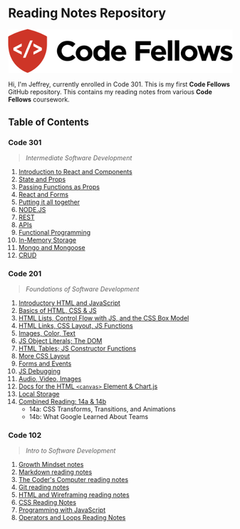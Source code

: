 # Reading Notes Repository

![Code Fellows Logo](CodeFellowsLogo.png)

Hi, I'm Jeffrey, currently enrolled in Code 301. This is my first **Code Fellows** GitHub repository. This contains my reading notes from various **Code Fellows** coursework.

## Table of Contents

### Code 301

> *Intermediate Software Development*

1. [Introduction to React and Components](https://jeffreyjtech.github.io/reading-notes/code301/class-01)
2. [State and Props](https://jeffreyjtech.github.io/reading-notes/code301/class-02)
3. [Passing Functions as Props](https://jeffreyjtech.github.io/reading-notes/code301/class-03)
4. [React and Forms](https://jeffreyjtech.github.io/reading-notes/code301/class-04)
5. [Putting it all together](https://jeffreyjtech.github.io/reading-notes/code301/class-05)
6. [NODE.JS](https://jeffreyjtech.github.io/reading-notes/code301/class-06)
7. [REST](https://jeffreyjtech.github.io/reading-notes/code301/class-07)
8. [APIs](https://jeffreyjtech.github.io/reading-notes/code301/class-08)
9. [Functional Programming](https://jeffreyjtech.github.io/reading-notes/code301/class-09)
10. [In-Memory Storage](https://jeffreyjtech.github.io/reading-notes/code301/class-10)
11. [Mongo and Mongoose](https://jeffreyjtech.github.io/reading-notes/code301/class-11)
12. [CRUD](https://jeffreyjtech.github.io/reading-notes/code301/class-12)

### Code 201

> *Foundations of Software Development*

1. [Introductory HTML and JavaScript](https://jeffreyjtech.github.io/reading-notes/code201/class-01)
2. [Basics of HTML, CSS & JS](https://jeffreyjtech.github.io/reading-notes/code201/class-02)
3. [HTML Lists, Control Flow with JS, and the CSS Box Model](https://jeffreyjtech.github.io/reading-notes/code201/class-03)
4. [HTML Links, CSS Layout, JS Functions](https://jeffreyjtech.github.io/reading-notes/code201/class-04)
5. [Images, Color, Text](https://jeffreyjtech.github.io/reading-notes/code201/class-05)
6. [JS Object Literals; The DOM](https://jeffreyjtech.github.io/reading-notes/code201/class-06)
7. [HTML Tables; JS Constructor Functions](https://jeffreyjtech.github.io/reading-notes/code201/class-07)
8. [More CSS Layout](https://jeffreyjtech.github.io/reading-notes/code201/class-08)
9. [Forms and Events](https://jeffreyjtech.github.io/reading-notes/code201/class-09)
10. [JS Debugging](https://jeffreyjtech.github.io/reading-notes/code201/class-10)
11. [Audio, Video, Images](https://jeffreyjtech.github.io/reading-notes/code201/class-11)
12. [Docs for the HTML `<canvas>` Element & Chart.js](https://jeffreyjtech.github.io/reading-notes/code201/class-12)
13. [Local Storage](https://jeffreyjtech.github.io/reading-notes/code201/class-13)
14. [Combined Reading: 14a & 14b](https://jeffreyjtech.github.io/reading-notes/code201/class-14)
    - 14a: CSS Transforms, Transitions, and Animations
    - 14b: What Google Learned About Teams

### Code 102

> *Intro to Software Development*

1. [Growth Mindset notes](https://jeffreyjtech.github.io/reading-notes/code102/growth-mindset-notes-lab01b)
2. [Markdown reading notes](https://jeffreyjtech.github.io/reading-notes/code102/markdown-notes-read01)
3. [The Coder's Computer reading notes](https://jeffreyjtech.github.io/code102/reading-notes/coders-computer-notes-read02)
4. [Git reading notes](https://jeffreyjtech.github.io/reading-notes/code102/git-notes-read03)
5. [HTML and Wireframing reading notes](https://jeffreyjtech.github.io/code102/reading-notes/html-notes-read04)
6. [CSS Reading Notes](https://jeffreyjtech.github.io/reading-notes/code102/CSS-reading-notes-read05)
7. [Programming with JavaScript](https://jeffreyjtech.github.io/reading-notes/code102/programming-with-JavaScript-read07)
8. [Operators and Loops Reading Notes](https://jeffreyjtech.github.io/reading-notes/code102/operators-and-loops-read08)
